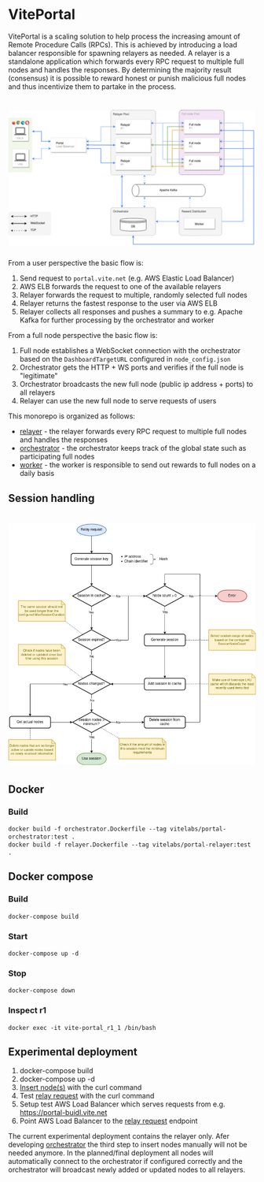 # VitePortal

VitePortal is a scaling solution to help process the increasing amount of Remote Procedure Calls (RPCs). This is achieved by introducing a load balancer responsible for spawning relayers as needed. A relayer is a standalone application which forwards every RPC request to multiple full nodes and handles the responses. By determining the majority result (consensus) it is possible to reward honest or punish malicious full nodes and thus incentivize them to partake in the process.

<h1 align="center">
	<img src="assets/images/overview.jpg" alt="VitePortal overview">
</h1>

From a user perspective the basic flow is:

1. Send request to `portal.vite.net` (e.g. AWS Elastic Load Balancer)
2. AWS ELB forwards the request to one of the available relayers
3. Relayer forwards the request to multiple, randomly selected full nodes
4. Relayer returns the fastest response to the user via AWS ELB
5. Relayer collects all responses and pushes a summary to e.g. Apache Kafka for further processing by the orchestrator and worker

From a full node perspective the basic flow is:

1. Full node establishes a WebSocket connection with the orchestrator based on the `DashboardTargetURL` configured in `node_config.json`
2. Orchestrator gets the HTTP + WS ports and verifies if the full node is "legitimate"
3. Orchestrator broadcasts the new full node (public ip address + ports) to all relayers
4. Relayer can use the new full node to serve requests of users

This monorepo is organized as follows:

- [relayer](./relayer) - the relayer forwards every RPC request to multiple full nodes and handles the responses
- [orchestrator](./orchestrator) - the orchestrator keeps track of the global state such as participating full nodes
- [worker](./worker) - the worker is responsible to send out rewards to full nodes on a daily basis

## Session handling

<h1 align="center">
	<img src="assets/images/session.jpg" alt="Session handling">
</h1>

## Docker

### Build

```
docker build -f orchestrator.Dockerfile --tag vitelabs/portal-orchestrator:test .
docker build -f relayer.Dockerfile --tag vitelabs/portal-relayer:test .
```

## Docker compose

### Build

```
docker-compose build
```

### Start

```
docker-compose up -d
```

### Stop

```
docker-compose down
```

### Inspect r1

```
docker exec -it vite-portal_r1_1 /bin/bash
```

## Experimental deployment

1. docker-compose build
2. docker-compose up -d
3. [Insert node(s)](./relayer#put_node) with the curl command
4. Test [relay request](./relayer#post_relay) with the curl command
5. Setup test AWS Load Balancer which serves requests from e.g. https://portal-buidl.vite.net
6. Point AWS Load Balancer to the [relay request](./relayer#post_relay) endpoint

The current experimental deployment contains the relayer only. Afer developing [orchestrator](./orchestrator) the third step to insert nodes manually will not be needed anymore. In the planned/final deployment all nodes will automatically connect to the orchestrator if configured correctly and the orchestrator will broadcast newly added or updated nodes to all relayers.